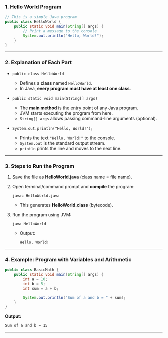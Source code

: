 

### **1. Hello World Program**

```java
// This is a simple Java program
public class HelloWorld {
    public static void main(String[] args) {
        // Print a message to the console
        System.out.println("Hello, World!");
    }
}
```

---

### **2. Explanation of Each Part**

* `public class HelloWorld`

  * Defines a **class** named `HelloWorld`.
  * In Java, **every program must have at least one class**.

* `public static void main(String[] args)`

  * The **main method** is the entry point of any Java program.
  * JVM starts executing the program from here.
  * `String[] args` allows passing command-line arguments (optional).

* `System.out.println("Hello, World!");`

  * Prints the text `"Hello, World!"` to the console.
  * `System.out` is the standard output stream.
  * `println` prints the line and moves to the next line.

---

### **3. Steps to Run the Program**

1. Save the file as **HelloWorld.java** (class name = file name).

2. Open terminal/command prompt and **compile** the program:

   ```
   javac HelloWorld.java
   ```

   * This generates **HelloWorld.class** (bytecode).

3. Run the program using JVM:

   ```
   java HelloWorld
   ```

   * Output:

     ```
     Hello, World!
     ```

---

### **4. Example: Program with Variables and Arithmetic**

```java
public class BasicMath {
    public static void main(String[] args) {
        int a = 10;
        int b = 5;
        int sum = a + b;

        System.out.println("Sum of a and b = " + sum);
    }
}
```

**Output:**

```
Sum of a and b = 15
```

---


